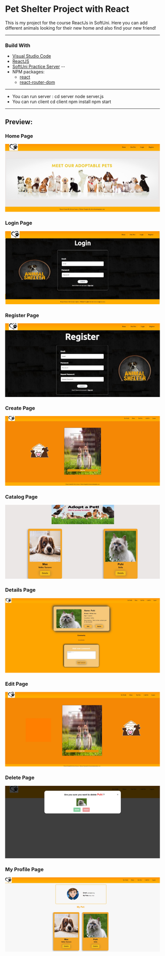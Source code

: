 <h1> Pet Shelter Project with React </h1>


This is my project for the course ReactJs in SoftUni.
Here you can add different animals looking for their new home and also find your new friend!

---
<h3> Build With </h3>

- [Visual Studio Code](https://code.visualstudio.com/ "Visual Studio Code")
- [ReactJS](https://react.dev/)
- [SoftUni Practice Server](https://github.com/softuni-practice-server/softuni-practice-server)
--
- NPM packages:
  - [react](https://www.npmjs.com/package/react "react")
  - [react-router-dom](https://www.npmjs.com/package/react-bootstrap "react-router-dom")

---
- You can run server :
    cd server
    node server.js
- You can run client
    cd client
    npm install
    npm start
    
---

<h2> Preview: </h2>

### Home Page
![Home](https://raw.githubusercontent.com/SilviyaIvanova91/pet-shelter-with-react/master/screenshots/homePage.jpg)

### Login Page
![Login](https://raw.githubusercontent.com/SilviyaIvanova91/pet-shelter-with-react/master/screenshots/loginPage.jpg)

### Register Page
![Register](https://raw.githubusercontent.com/SilviyaIvanova91/pet-shelter-with-react/master/screenshots/registerPage.jpg)

### Create Page
![Create](https://raw.githubusercontent.com/SilviyaIvanova91/pet-shelter-with-react/master/screenshots/createPage.jpg)

### Catalog Page
![Catalog](https://raw.githubusercontent.com/SilviyaIvanova91/pet-shelter-with-react/master/screenshots/catalogPage.jpg)

### Details Page
![Details](https://raw.githubusercontent.com/SilviyaIvanova91/pet-shelter-with-react/master/screenshots/detailsPage.jpg)

### Edit Page
![Edit](https://raw.githubusercontent.com/SilviyaIvanova91/pet-shelter-with-react/master/screenshots/editPage.jpg)

### Delete Page
![Delete](https://raw.githubusercontent.com/SilviyaIvanova91/pet-shelter-with-react/master/screenshots/deletePage.jpg)

### My Profile Page
![MyProfile](https://raw.githubusercontent.com/SilviyaIvanova91/pet-shelter-with-react/master/screenshots/myProfilePage.jpg)
